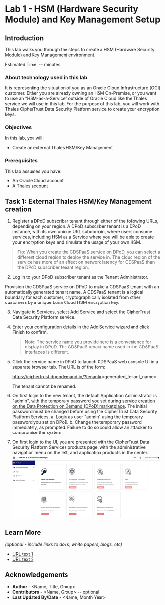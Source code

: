 # Lab 1 - HSM (Hardware Security Module) and Key Management Setup

## Introduction

This lab walks you through the steps to create a HSM (Hardware Security Module) and Key Management environment. 

Estimated Time: -- minutes

### About technology used in this lab 
It is representing the situation of you as an Oracle Cloud Infrastructure (OCI) customer. Either you are already owning an HSM On-Premise, or  you want to use an “HSM-as-a-Service” outside of Oracle Cloud like the Thales service we will use in this lab. 
For the purpose of this lab, you will work with Thales CipherTrust Data Security Platform service to create your encryption keys. 

### Objectives

In this lab, you will:
* Create an external Thales HSM/Key Management

### Prerequisites

This lab assumes you have:
* An Oracle Cloud account
* A Thales account


## Task 1: External Thales HSM/Key Management creation


1. Register a DPoD subscriber tenant through either of the following URLs, depending on your region. A DPoD subscriber tenant is a DPoD instance, with its own unique URL subdomain, where users consume services, including HSM as a Service where you will be able to create your encryption keys and simulate the usage of your own HSM. 

  > Tip: When you create the CDSPaaS service on DPoD, you can select a different cloud region to deploy the service in. The cloud region of the service has more of an effect on network latency for CDSPaaS than the DPoD subscriber tenant region.

2. Log in to your DPoD subscriber tenant as the Tenant Administrator.

  Provision the CDSPaaS service on DPoD to make a CDSPaaS tenant with an 	automatically generated tenant name. A CDSPaaS tenant is a logical boundary for 	each customer, cryptographically isolated from other customers by a unique Luna Cloud HSM encryption key.

3. Navigate to Services, select Add Service and select the CipherTrust Data Security Platform service.

4. Enter your configuration details in the Add Service wizard and click Finish to confirm.

   > Note: The service name you provide here is a convenience for display in DPoD. The 	CDSPaaS tenant name used in the CDSPaaS interfaces is different.

5. Click the service name in DPoD to launch CDSPaaS web console UI in a separate browser tab.
    	The URL is of the form:	
      
      https://ciphertrust.dpondemand.io/?tenant=<generated_tenant_name>

	The tenant cannot be renamed.

6. On first login to the new tenant, the default Application Administrator is "admin", with the temporary password you set during [service creation on the Data Protection on Demand (DPoD) marketplace](https://thalesdocs.com/dpod/services/key_management_services/cdsp/index.html). The initial password must be changed before using the CipherTrust Data Security Platform Services.
  a. Login as user "admin" using the temporary password you set on DPoD.
  b. Change the temporary password immediately, as prompted. Failure to do so could allow an attacker to compromise the system.

7. On first login to the UI, you are presented with the CipherTrust Data Security Platform Services products page, with the administrative navigation menu on the left, and application products in the center.
  ![Thales CipherTrust Manager](images/thales-ciphertrust.png)


## Learn More

*(optional - include links to docs, white papers, blogs, etc)*

* [URL text 1](http://docs.oracle.com)
* [URL text 2](http://docs.oracle.com)

## Acknowledgements
* **Author** - <Name, Title, Group>
* **Contributors** -  <Name, Group> -- optional
* **Last Updated By/Date** - <Name, Month Year>
